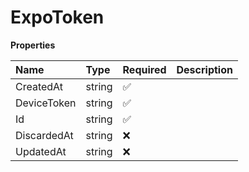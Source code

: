 # ExpoToken

**Properties**

| Name        | Type   | Required | Description |
| :---------- | :----- | :------- | :---------- |
| CreatedAt   | string | ✅       |             |
| DeviceToken | string | ✅       |             |
| Id          | string | ✅       |             |
| DiscardedAt | string | ❌       |             |
| UpdatedAt   | string | ❌       |             |
